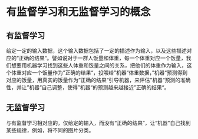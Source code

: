 # 有监督学习和无监督学习的概念

## 有监督学习

  给定一定的输入数据，这个输入数据包括了一定的描述作为输入，以及这些描述对应的“正确的结果“。譬如说对于一群人饭量和体重，每一个体重对应一个饭量，我们想要用机器学习找到这些人体重和饭量之间的关系，把他们的体重作为输入，这个体重对应一个饭量作为”正确的结果“，投喂给”机器“体重数据，”机器“预测得到对应的饭量，用真实的饭量作为”正确的结果“引导机器，来评估”机器“预测的准确性，并让”机器“自己调整，使得”机器“的预测越来越接近”正确的结果“。
  
## 无监督学习

  与有监督学习相对应的，仅给定的输入，而没有“正确的结果”，让“机器”自己找到某些规律，例如，将不同的图片分类。
